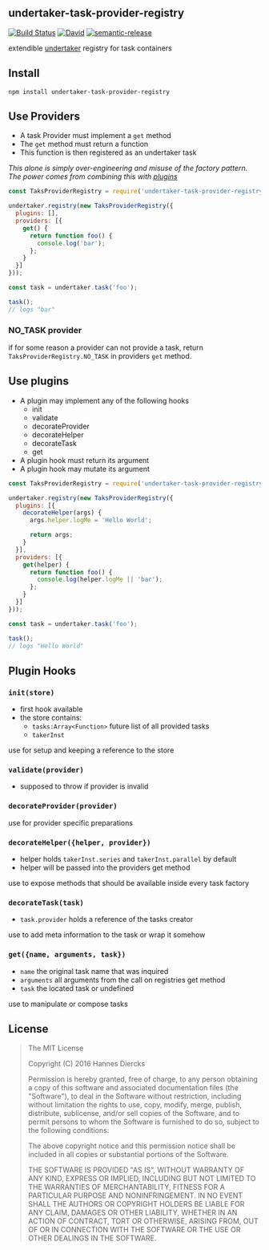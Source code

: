 undertaker-task-provider-registry
---------------------------------

[![Build Status](https://img.shields.io/travis/Xiphe/undertaker-task-provider-registry/master.svg?style=flat-square)](https://travis-ci.org/Xiphe/undertaker-task-provider-registry)
[![David](https://img.shields.io/david/Xiphe/undertaker-task-provider-registry.svg?style=flat-square)](https://david-dm.org/Xiphe/undertaker-task-provider-registry)
[![semantic-release](https://img.shields.io/badge/%20%20%F0%9F%93%A6%F0%9F%9A%80-semantic--release-e10079.svg?style=flat-square)](https://github.com/semantic-release/semantic-release)

extendible [undertaker](https://github.com/gulpjs/undertaker) registry for task containers


Install
-------

`npm install undertaker-task-provider-registry`


Use Providers
-------------

 - A task Provider must implement a `get` method
 - The `get` method must return a function
 - This function is then registered as an undertaker task

_This alone is simply over-engineering and misuse of the factory pattern.
The power comes from combining this with [plugins](#use-plugins)_

```js
const TaksProviderRegistry = require('undertaker-task-provider-registry');

undertaker.registry(new TaksProviderRegistry({
  plugins: [],
  providers: [{
    get() {
      return function foo() {
        console.log('bar');
      };
    }
  }]
}));

const task = undertaker.task('foo');

task();
// logs "bar"
```

### NO_TASK provider

if for some reason a provider can not provide a task,
return `TaksProviderRegistry.NO_TASK` in providers `get`
method.


Use plugins
-----------

 - A plugin may implement any of the following hooks
   - init
   - validate
   - decorateProvider
   - decorateHelper
   - decorateTask
   - get
 - A plugin hook must return its argument
 - A plugin hook may mutate its argument

```js
const TaksProviderRegistry = require('undertaker-task-provider-registry');

undertaker.registry(new TaksProviderRegistry({
  plugins: [{
    decorateHelper(args) {
      args.helper.logMe = 'Hello World';

      return args;
    }
  }],
  providers: [{
    get(helper) {
      return function foo() {
        console.log(helper.logMe || 'bar');
      };
    }
  }]
}));

const task = undertaker.task('foo');

task();
// logs "Hello World"
```


Plugin Hooks
------------

### `init(store)`

 - first hook available
 - the store contains:
   - `tasks:Array<Function>` future list of all provided tasks
   - `takerInst`

use for setup and keeping a reference to the store

### `validate(provider)`

 - supposed to throw if provider is invalid

### `decorateProvider(provider)`

use for provider specific preparations

### `decorateHelper({helper, provider})`

 - helper holds `takerInst.series` and `takerInst.parallel` by default
 - helper will be passed into the providers get method

use to expose methods that should be available inside every task factory 

### `decorateTask(task)`
 
 - `task.provider` holds a reference of the tasks creator

use to add meta information to the task or wrap it somehow

### `get({name, arguments, task})`
 
 - `name` the original task name that was inquired
 - `arguments` all arguments from the call on registries get method
 - `task` the located task or undefined

use to manipulate or compose tasks



License
-------

> The MIT License
> 
> Copyright (C) 2016 Hannes Diercks
> 
> Permission is hereby granted, free of charge, to any person obtaining a copy of
> this software and associated documentation files (the "Software"), to deal in
> the Software without restriction, including without limitation the rights to
> use, copy, modify, merge, publish, distribute, sublicense, and/or sell copies
> of the Software, and to permit persons to whom the Software is furnished to do
> so, subject to the following conditions:
> 
> The above copyright notice and this permission notice shall be included in all
> copies or substantial portions of the Software.
> 
> THE SOFTWARE IS PROVIDED "AS IS", WITHOUT WARRANTY OF ANY KIND, EXPRESS OR
> IMPLIED, INCLUDING BUT NOT LIMITED TO THE WARRANTIES OF MERCHANTABILITY, FITNESS
> FOR A PARTICULAR PURPOSE AND NONINFRINGEMENT. IN NO EVENT SHALL THE AUTHORS OR
> COPYRIGHT HOLDERS BE LIABLE FOR ANY CLAIM, DAMAGES OR OTHER LIABILITY, WHETHER
> IN AN ACTION OF CONTRACT, TORT OR OTHERWISE, ARISING FROM, OUT OF OR IN
> CONNECTION WITH THE SOFTWARE OR THE USE OR OTHER DEALINGS IN THE SOFTWARE.
